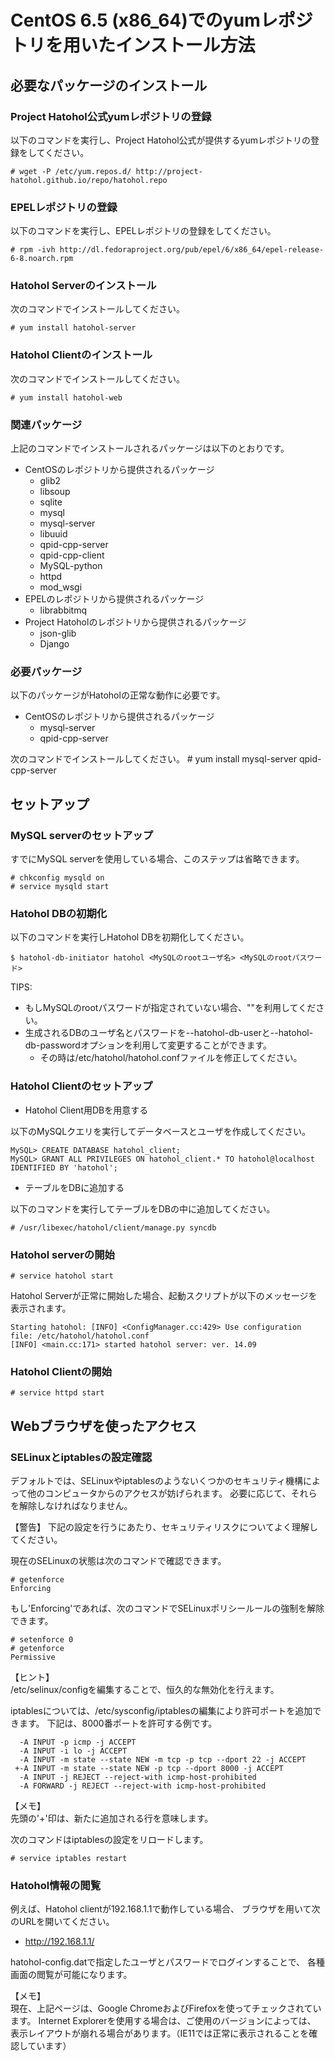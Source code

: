 CentOS 6.5 (x86_64)でのyumレポジトリを用いたインストール方法
===========================================================

必要なパッケージのインストール
------------------------------
### Project Hatohol公式yumレポジトリの登録
以下のコマンドを実行し、Project Hatohol公式が提供するyumレポジトリの登録をしてください。

    # wget -P /etc/yum.repos.d/ http://project-hatohol.github.io/repo/hatohol.repo

### EPELレポジトリの登録
以下のコマンドを実行し、EPELレポジトリの登録をしてください。

    # rpm -ivh http://dl.fedoraproject.org/pub/epel/6/x86_64/epel-release-6-8.noarch.rpm

### Hatohol Serverのインストール
次のコマンドでインストールしてください。

    # yum install hatohol-server

### Hatohol Clientのインストール
次のコマンドでインストールしてください。

    # yum install hatohol-web

### 関連パッケージ
上記のコマンドでインストールされるパッケージは以下のとおりです。

- CentOSのレポジトリから提供されるパッケージ
    - glib2
    - libsoup
    - sqlite
    - mysql
    - mysql-server
    - libuuid
    - qpid-cpp-server
    - qpid-cpp-client
    - MySQL-python
    - httpd
    - mod_wsgi
- EPELのレポジトリから提供されるパッケージ
    - librabbitmq
- Project Hatoholのレポジトリから提供されるパッケージ
    - json-glib
    - Django

### 必要パッケージ
以下のパッケージがHatoholの正常な動作に必要です。

- CentOSのレポジトリから提供されるパッケージ
    - mysql-server
    - qpid-cpp-server

次のコマンドでインストールしてください。
    # yum install mysql-server qpid-cpp-server

セットアップ
------------
### MySQL serverのセットアップ
すでにMySQL serverを使用している場合、このステップは省略できます。

    # chkconfig mysqld on
    # service mysqld start

### Hatohol DBの初期化
以下のコマンドを実行しHatohol DBを初期化してください。

    $ hatohol-db-initiator hatohol <MySQLのrootユーザ名> <MySQLのrootパスワード>

TIPS:

- もしMySQLのrootパスワードが指定されていない場合、""を利用してください。
- 生成されるDBのユーザ名とパスワードを--hatohol-db-userと--hatohol-db-passwordオプションを利用して変更することができます。
    - その時は/etc/hatohol/hatohol.confファイルを修正してください。

### Hatohol Clientのセットアップ
- Hatohol Client用DBを用意する

以下のMySQLクエリを実行してデータベースとユーザを作成してください。

    MySQL> CREATE DATABASE hatohol_client;
    MySQL> GRANT ALL PRIVILEGES ON hatohol_client.* TO hatohol@localhost IDENTIFIED BY 'hatohol';

- テーブルをDBに追加する

以下のコマンドを実行してテーブルをDBの中に追加してください。

    # /usr/libexec/hatohol/client/manage.py syncdb

### Hatohol serverの開始

    # service hatohol start

Hatohol Serverが正常に開始した場合、起動スクリプトが以下のメッセージを表示されます。

    Starting hatohol: [INFO] <ConfigManager.cc:429> Use configuration file: /etc/hatohol/hatohol.conf
    [INFO] <main.cc:171> started hatohol server: ver. 14.09

### Hatohol Clientの開始

    # service httpd start

Webブラウザを使ったアクセス
--------------------------
### SELinuxとiptablesの設定確認
デフォルトでは、SELinuxやiptablesのようないくつかのセキュリティ機構によって他のコンピュータからのアクセスが妨げられます。
必要に応じて、それらを解除しなければなりません。

【警告】
下記の設定を行うにあたり、セキュリティリスクについてよく理解してください。

現在のSELinuxの状態は次のコマンドで確認できます。

    # getenforce
    Enforcing

もし'Enforcing'であれば、次のコマンドでSELinuxポリシールールの強制を解除できます。

    # setenforce 0
    # getenforce
    Permissive

【ヒント】  
/etc/selinux/configを編集することで、恒久的な無効化を行えます。

iptablesについては、/etc/sysconfig/iptablesの編集により許可ポートを追加できます。
下記は、8000番ポートを許可する例です。

      -A INPUT -p icmp -j ACCEPT
      -A INPUT -i lo -j ACCEPT
      -A INPUT -m state --state NEW -m tcp -p tcp --dport 22 -j ACCEPT
     +-A INPUT -m state --state NEW -p tcp --dport 8000 -j ACCEPT
      -A INPUT -j REJECT --reject-with icmp-host-prohibited
      -A FORWARD -j REJECT --reject-with icmp-host-prohibited

【メモ】  
先頭の'+'印は、新たに追加される行を意味します。

次のコマンドはiptablesの設定をリロードします。

    # service iptables restart

### Hatohol情報の閲覧
例えば、Hatohol clientが192.168.1.1で動作している場合、
ブラウザを用いて次のURLを開いてください。

- http://192.168.1.1/

hatohol-config.datで指定したユーザとパスワードでログインすることで、
各種画面の閲覧が可能になります。

【メモ】  
現在、上記ページは、Google ChromeおよびFirefoxを使ってチェックされています。
Internet Explorerを使用する場合は、ご使用のバージョンによっては、
表示レイアウトが崩れる場合があります。（IE11では正常に表示されることを確認しています）
